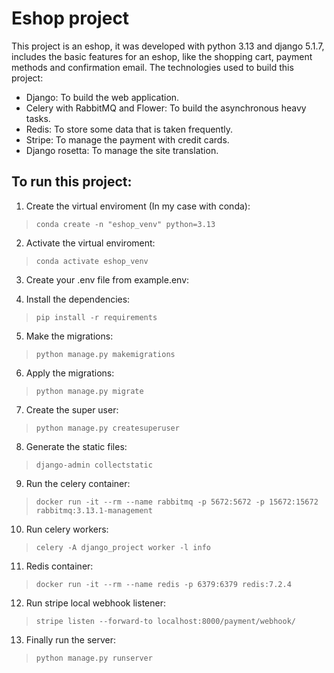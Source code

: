 # Eshop project

This project is an eshop, it was developed with python 3.13 and django 5.1.7, includes the basic features for an eshop, like the shopping cart, payment methods and confirmation email.
The technologies used to build this project:
- Django: To build the web application.
- Celery with RabbitMQ and Flower: To build the asynchronous heavy tasks.
- Redis: To store some data that is taken frequently.
- Stripe: To manage the payment with credit cards.
- Django rosetta: To manage the site translation.

## To run this project:
1. Create the virtual enviroment (In my case with conda):
> `conda create -n "eshop_venv" python=3.13`

2. Activate the virtual enviroment:
> `conda activate eshop_venv`

3. Create your .env file from example.env:

4. Install the dependencies:
> `pip install -r requirements`

5. Make the migrations:
> `python manage.py makemigrations`

6. Apply the migrations:
> `python manage.py migrate`

7. Create the super user:
> `python manage.py createsuperuser`

8. Generate the static files:
> `django-admin collectstatic`

9. Run the celery container:
> `docker run -it --rm --name rabbitmq -p 5672:5672 -p 15672:15672 rabbitmq:3.13.1-management`

10. Run celery workers:
> `celery -A django_project worker -l info`

11. Redis container:
> `docker run -it --rm --name redis -p 6379:6379 redis:7.2.4`

12. Run stripe local webhook listener:
> `stripe listen --forward-to localhost:8000/payment/webhook/`

13. Finally run the server:
> `python manage.py runserver`
